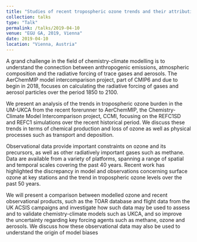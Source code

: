 ```yaml
---
title: "Studies of recent tropospheric ozone trends and their attribution using the UKCA chemistry climate model"
collection: talks
type: "Talk"
permalink: /talks/2019-04-10
venue: "EGU GA, 2019, Vienna"
date: 2019-04-10
location: "Vienna, Austria"
---
```



A grand challenge in the field of chemistry-climate modelling is to understand the connection between anthropogenic emissions, atmospheric composition and the radiative forcing of trace gases and aerosols. The
AerChemMIP model intercomparison project, part of CMIP6 and due to begin in 2018, focuses on calculating the
radiative forcing of gases and aerosol particles over the period 1850 to 2100.

We present an analysis of the trends in tropospheric ozone burden in the UM-UKCA from the recent forerunner to AerChemMIP, the Chemistry-Climate Model Intercomparison project, CCMI, focusing on the
REFC1SD and REFC1 simulations over the recent historical period. We discuss these trends in terms of chemical
production and loss of ozone as well as physical processes such as transport and deposition.

Observational data provide important constraints on ozone and its precursors, as well as other radiatively
important gases such as methane. Data are available from a variety of platforms, spanning a range of spatial and
temporal scales covering the past 40 years. Recent work has highlighted the discrepancy in model and observations
concerning surface ozone at key stations and the trend in tropospheric ozone levels over the past 50 years.

We will present a comparison between modelled ozone and recent observational products, such as the
TOAR database and flight data from the UK ACSIS campaigns and investigate how such data may be used to
assess and to validate chemistry-climate models such as UKCA, and so improve the uncertainty regarding key
forcing agents such as methane, ozone and aerosols. We discuss how these observational data may also be used to
understand the origin of model biases

